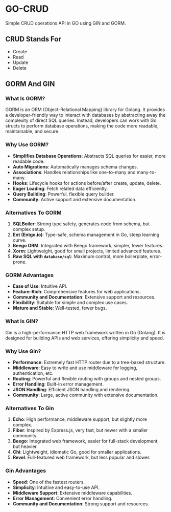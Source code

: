# GO-CRUD

Simple CRUD operations API in GO using GIN and GORM.

## CRUD Stands For

- Create
- Read
- Update
- Delete

## GORM And GIN

### What Is GORM?

GORM is an ORM (Object-Relational Mapping) library for Golang. It provides a developer-friendly way to interact with databases by abstracting away the complexity of direct SQL queries. Instead, developers can work with Go structs to perform database operations, making the code more readable, maintainable, and secure.

### Why Use GORM?

- **Simplifies Database Operations**: Abstracts SQL queries for easier, more readable code.
- **Auto Migrations**: Automatically manages schema changes.
- **Associations**: Handles relationships like one-to-many and many-to-many.
- **Hooks**: Lifecycle hooks for actions before/after create, update, delete.
- **Eager Loading**: Fetch related data efficiently.
- **Query Building**: Powerful, flexible query builder.
- **Community**: Active support and extensive documentation.

### Alternatives To GORM

1. **SQLBoiler**: Strong type safety, generates code from schema, but complex setup.
2. **Ent (Entgo.io)**: Type-safe, schema management in Go, steep learning curve.
3. **Beego ORM**: Integrated with Beego framework, simpler, fewer features.
4. **Xorm**: Lightweight, good for small projects, limited advanced features.
5. **Raw SQL with `database/sql`**: Maximum control, more boilerplate, error-prone.

### GORM Advantages

- **Ease of Use**: Intuitive API.
- **Feature-Rich**: Comprehensive features for web applications.
- **Community and Documentation**: Extensive support and resources.
- **Flexibility**: Suitable for simple and complex use cases.
- **Mature and Stable**: Well-tested, fewer bugs.

### What Is GIN?

Gin is a high-performance HTTP web framework written in Go (Golang). It is designed for building APIs and web services, offering simplicity and speed.

### Why Use Gin?

- **Performance**: Extremely fast HTTP router due to a tree-based structure.
- **Middleware**: Easy to write and use middleware for logging, authentication, etc.
- **Routing**: Powerful and flexible routing with groups and nested groups.
- **Error Handling**: Built-in error management.
- **JSON Handling**: Efficient JSON handling and rendering.
- **Community**: Large, active community with extensive documentation.

### Alternatives To Gin

1. **Echo**: High performance, middleware support, but slightly more complex.
2. **Fiber**: Inspired by Express.js, very fast, but newer with a smaller community.
3. **Beego**: Integrated web framework, easier for full-stack development, but heavier.
4. **Chi**: Lightweight, idiomatic Go, good for smaller applications.
5. **Revel**: Full-featured web framework, but less popular and slower.

### Gin Advantages

- **Speed**: One of the fastest routers.
- **Simplicity**: Intuitive and easy-to-use API.
- **Middleware Support**: Extensive middleware capabilities.
- **Error Management**: Convenient error handling.
- **Community and Documentation**: Strong support and resources.
